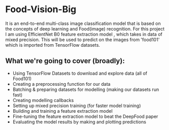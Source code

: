 # Food-Vision-Big
It is an end-to-end multi-class image classification model that is based on the concepts of deep learning and Food(image) recognition. For this project I am using EfficientNet B0 feature extraction model , which takes in data of mixed precision. This will be used to predict on the images from 'food101' which is imported from TensorFlow datasets.

## What we're going to cover (broadly):
- Using TensorFlow Datasets to download and explore data (all of Food101)
- Creating a preprocessing function for our data
- Batching & preparing datasets for modelling (making our datasets run fast)
- Creating modelling callbacks
- Setting up mixed precision training (for faster model training)
- Building and training a feature extraction model
- Fine-tuning the feature extraction model to beat the DeepFood paper
- Evaluating the model results by making and plotting predictions
